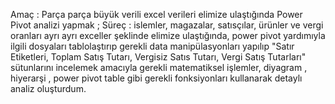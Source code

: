 Amaç : Parça parça büyük verili excel verileri elimize ulaştığında Power Pivot analizi yapmak ; 
Süreç : islemler, magazalar, satısçılar, ürünler ve vergi oranları ayrı ayrı exceller şeklinde elimize ulaştığında, power pivot yardımıyla ilgili dosyaları 
tablolaştırıp gerekli data manipülasyonları yapılıp "Satır Etiketleri, Toplam Satış Tutarı, Vergisiz Satıs Tutarı, Vergi Satış Tutarları" sütunlarını
incelemek amacıyla gerekli matematiksel işlemler, diyagram , hiyerarşi , power pivot table gibi gerekli fonksiyonları kullanarak detaylı analiz oluşturdum. 
